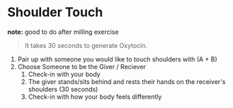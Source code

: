 # Shoulder Touch
**note:** good to do after milling exercise

> It takes 30 seconds to generate Oxytocin. 

1. Pair up with someone you would like to touch shoulders with (A + B)
1. Choose Someone to be the Giver / Reciever
    1. Check-in with your body
    1. The giver stands/sits behind and rests their hands on the receiver's shoulders (30 seconds)
    1. Check-in with how your body feels differently


